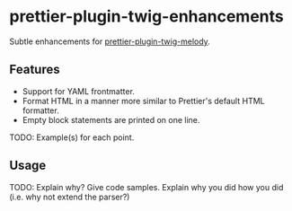 # prettier-plugin-twig-enhancements

Subtle enhancements for [prettier-plugin-twig-melody](https://github.com/trivago/prettier-plugin-twig-melody).

## Features

* Support for YAML frontmatter.
* Format HTML in a manner more similar to Prettier's default HTML formatter.
* Empty block statements are printed on one line.

TODO: Example(s) for each point.

## Usage

TODO: Explain why? Give code samples. Explain why you did how you did (i.e. why not extend the parser?)
